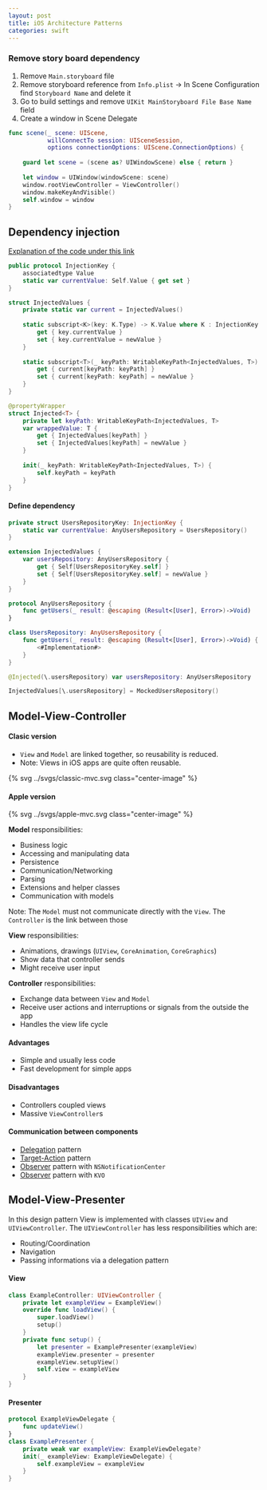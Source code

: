 ```yaml
---
layout: post
title: iOS Architecture Patterns
categories: swift
---
```



### Remove story board dependency

1. Remove `Main.storyboard` file
1. Remove storyboard reference from `Info.plist` &rarr; In Scene Configuration find `Storyboard Name` and delete it
1. Go to build settings and remove `UIKit MainStoryboard File Base Name` field
1. Create a window in Scene Delegate

```swift
func scene(_ scene: UIScene,
           willConnectTo session: UISceneSession,
           options connectionOptions: UIScene.ConnectionOptions) {
    
    guard let scene = (scene as? UIWindowScene) else { return }
    
    let window = UIWindow(windowScene: scene)
    window.rootViewController = ViewController()
    window.makeKeyAndVisible()
    self.window = window
}
```

## Dependency injection

[Explanation of the code under this link](https://www.avanderlee.com/swift/dependency-injection/)


```swift
public protocol InjectionKey {
    associatedtype Value
    static var currentValue: Self.Value { get set }
}
```

```swift
struct InjectedValues {
    private static var current = InjectedValues()
    
    static subscript<K>(key: K.Type) -> K.Value where K : InjectionKey {
        get { key.currentValue }
        set { key.currentValue = newValue }
    }
    
    static subscript<T>(_ keyPath: WritableKeyPath<InjectedValues, T>) -> T {
        get { current[keyPath: keyPath] }
        set { current[keyPath: keyPath] = newValue }
    }
}
```

```swift
@propertyWrapper
struct Injected<T> {
    private let keyPath: WritableKeyPath<InjectedValues, T>
    var wrappedValue: T {
        get { InjectedValues[keyPath] }
        set { InjectedValues[keyPath] = newValue }
    }
    
    init(_ keyPath: WritableKeyPath<InjectedValues, T>) {
        self.keyPath = keyPath
    }
}
```

#### Define dependency

```swift
private struct UsersRepositoryKey: InjectionKey {
    static var currentValue: AnyUsersRepository = UsersRepository()
}

extension InjectedValues {
    var usersRepository: AnyUsersRepository {
        get { Self[UsersRepositoryKey.self] }
        set { Self[UsersRepositoryKey.self] = newValue }
    }
}

protocol AnyUsersRepository {
    func getUsers(_ result: @escaping (Result<[User], Error>)->Void)
}

class UsersRepository: AnyUsersRepository {
    func getUsers(_ result: @escaping (Result<[User], Error>)->Void) {
        <#Implementation#>
    }
}
```

```swift
@Injected(\.usersRepository) var usersRepository: AnyUsersRepository
```

```swift
InjectedValues[\.usersRepository] = MockedUsersRepository()
```

## Model-View-Controller

#### Clasic version

- `View` and `Model` are linked together, so reusability is reduced.
- Note: Views in iOS apps are quite often reusable.

<p>
 {% svg ../svgs/classic-mvc.svg class="center-image" %}
</p>

#### Apple version

<p>
 {% svg ../svgs/apple-mvc.svg class="center-image" %}
</p>

**Model** responsibilities: 

- Business logic
- Accessing and manipulating data
- Persistence
- Communication/Networking 
- Parsing
- Extensions and helper classes
- Communication with models

Note: The `Model` must not communicate directly with the `View`. The `Controller` is the link between those

**View** responsibilities:

- Animations, drawings (`UIView`,  `CoreAnimation`, `CoreGraphics`)
- Show data that controller sends
- Might receive user input

**Controller** responsibilities:

-  Exchange data between `View` and `Model`
- Receive user actions and interruptions or signals from the outside the app
- Handles the view life cycle

#### Advantages

- Simple and usually less code
- Fast development for simple apps

#### Disadvantages

- Controllers coupled views
- Massive `ViewController`s

#### Communication between components

- [Delegation](https://developer.apple.com/library/archive/documentation/General/Conceptual/Devpedia-CocoaApp/TargetAction.html) pattern
- [Target-Action](https://developer.apple.com/library/archive/documentation/General/Conceptual/Devpedia-CocoaApp/TargetAction.html) pattern
- [Observer](https://developer.apple.com/documentation/foundation/nsnotificationcenter) pattern with `NSNotificationCenter`
- [Observer](https://developer.apple.com/documentation/swift/using-key-value-observing-in-swift) pattern with `KVO`

## Model-View-Presenter

In this design pattern View is implemented with classes `UIView` and `UIViewController`. The `UIViewController` has less responsibilities which are:

- Routing/Coordination
- Navigation
- Passing informations via a delegation pattern

#### View

```swift
class ExampleController: UIViewController {
	private let exampleView = ExampleView()
	override func loadView() {
		super.loadView()
		setup()
	}
	private func setup() {
		let presenter = ExamplePresenter(exampleView)
		exampleView.presenter = presenter
		exampleView.setupView()
		self.view = exampleView
	}
}
```


#### Presenter

```swift
protocol ExampleViewDelegate {
	func updateView()
}
class ExamplePresenter {
	private weak var exampleView: ExampleViewDelegate?
	init(_ exampleView: ExampleViewDelegate) {
		self.exampleView = exampleView
	}
}
```


<!--
## VIPER

**`Entity.swift`**

```swift
struct User: Codable {
    let name: String
}
```

**`Interactor.swift`**

```swift
enum FetchError: Error {
    case failed
}

protocol AnyInteractor {
    var presenter: AnyPresenter? { get set }
    
    func getUsers()
}

class UserInteractor: AnyInteractor {
    @Injected(\.usersRepository) var usersRepository: AnyUsersRepository
    
    var presenter: AnyPresenter?
    
    func getUsers() {
        usersRepository.getUsers { [weak self] in self?.presenter?.interactorDidFetchUsers(with: $0) }
    }
}
```


**`Presenter.swift`**

```swift
protocol AnyPresenter {
    var router: AnyRouter? { get set }
    var interactor: AnyInteractor? { get set }
    var view: AnyView? { get set }
    
    func interactorDidFetchUsers(with result: Result<[User], Error>)
}

class UserPresenter: AnyPresenter {
    func interactorDidFetchUsers(with result: Result<[User], Error>) {
        switch result {
        case let .success(users):
            view?.update(with: users)
        case let .failure(error):
            view?.update(with: error.localizedDescription)
        }
    }
    
    var router: AnyRouter?
    
    var interactor: AnyInteractor? {
        didSet {
            interactor?.getUsers()
        }
    }
    
    var view: AnyView?
}
```

**`Router.swift`**

```swift
typealias EntryPoint = AnyView & UIViewController

protocol AnyRouter {
    var entry: EntryPoint? { get }
    static func start() -> AnyRouter
}

class UserRouter: AnyRouter {
    var entry: EntryPoint?
    
    
    static func start() -> AnyRouter {
        let router = UserRouter()
        
        var view: AnyView = UserViewController()
        var presenter: AnyPresenter = UserPresenter()
        var interactor: AnyInteractor = UserInteractor()
        
        view.presenter = presenter
        
        interactor.presenter = presenter
        
        presenter.router = router
        presenter.view = view
        presenter.interactor = interactor
        
        router.entry = view as? EntryPoint
        
        return router
    }
}



//There are a few retain cycles with view, presenter, router and interactor. One option you can do is to make those protocols conforms to AnyObject, and mark these references as "weak":
//1. router's ref to presenter
//2. router's ref to view
//3. presenter's ref to view
//4. interactor's ref to presenter
```

**`View.swift`**

```swift
protocol AnyView {
    var presenter: AnyPresenter? { get set }
    
    func update(with users: [User])
    func update(with error: String)
}

class UserViewController: UIViewController, AnyView {
    
    
    var presenter: AnyPresenter?
    
    private let tableView: UITableView = {
        let tableView = UITableView()
        tableView.register(UITableViewCell.self, forCellReuseIdentifier: "cell")
        tableView.isHidden = true
        return tableView
    }()
    
    var users = [User]()
    
    override func viewDidLoad() {
        super.viewDidLoad()
        view.addSubview(tableView)
        tableView.delegate = self
        tableView.dataSource = self
    }
    
    override func viewDidLayoutSubviews() {
        super.viewDidLayoutSubviews()
        tableView.frame = view.bounds
    }
    
    func update(with users: [User]) {
        DispatchQueue.main.async {
            self.users = users
            self.tableView.reloadData()
            self.tableView.isHidden = false
        }
    }
    
    func update(with error: String) {
        
    }
}


extension UserViewController: UITableViewDelegate, UITableViewDataSource {
    func tableView(_ tableView: UITableView, numberOfRowsInSection section: Int) -> Int {
        users.count
    }
    
    func tableView(_ tableView: UITableView, cellForRowAt indexPath: IndexPath) -> UITableViewCell {
        let cell = tableView.dequeueReusableCell(withIdentifier: "cell", for: indexPath)
        cell.textLabel?.text = users[indexPath.row].name
        return cell
    }
}
```



# Factory

```swift
protocol ImageReader {
    func getDecodeImage() -> DecodedImage
}

class DecodedImage {
    private var image: String

    init(image: String) {
        self.image = image
    }

    var description: String {
        "\(image): is decoded"
    }
}

class GifReader: ImageReader {
    private var decodedImage: DecodedImage

    init(image: String) {
        self.decodedImage = DecodedImage(image: image)
    }

    func getDecodeImage() -> DecodedImage {
        decodedImage
    }
}

class JpegReader: ImageReader {
    private var decodedImage: DecodedImage

    init(image: String) {
        decodedImage = DecodedImage(image: image)
    }

    func getDecodeImage() -> DecodedImage {
        decodedImage
    }
}

func runFactoryExample() {
    let reader: ImageReader
    let format = "gif"
    let image = "example image"

    switch format {
    case "gif":
        reader = GifReader(image: image)
    default:
        reader = JpegReader(image: image)
    }
    
    let decodedImage = reader.getDecodeImage()
    print(decodedImage.description)
}
```


```swift

protocol Observer<ValueType> {
    associatedtype ValueType
    func update(value: ValueType)
}

struct Subject<T> {    
    private var observers: [(T) -> Void] = []
    
    mutating func attach<O: Observer>(observer: O) where O.ValueType == T {
        observers.append { observer.update(value: $0) }
    }

    func notyfi(value: T) {
        for observer in observers {
            observer(value)
        }
    }
}

class ConcreteObserver: Observer {
    func update(value: String) {
        print("received: \(value)")
    }
}

func runObserverExample() {
    var subject = Subject<String>()

    let observer1 = ConcreteObserver()
    subject.attach(observer: observer1)

    let observer2 = ConcreteObserver()
    subject.attach(observer: observer2)
    
    subject.notyfi(value: "some string")
}

// Version with more modern syntax
/*
protocol Observer<ValueType> {
    associatedtype ValueType
    func update(value: ValueType)
}

struct Subject<T> {
    private var observers = Array<any Observer<T>>()

    mutating func attach(observer: any Observer<T>) {
        observers.append(observer)
    }

    func notify(value: T) {
        for observer in observers {
            observer.update(value: value)
        }
    }
}
*/

```
-->